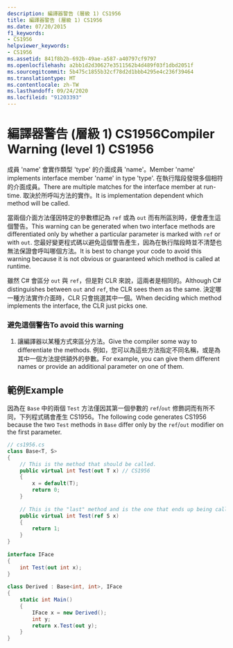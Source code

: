 ```yaml
---
description: 編譯器警告 (層級 1) CS1956
title: 編譯器警告 (層級 1) CS1956
ms.date: 07/20/2015
f1_keywords:
- CS1956
helpviewer_keywords:
- CS1956
ms.assetid: 841f8b2b-692b-49ae-a587-a40797cf9797
ms.openlocfilehash: a2bb1d2d30627e3511562b4d489f03f1dbd2051f
ms.sourcegitcommit: 5b475c1855b32cf78d2d1bbb4295e4c236f39464
ms.translationtype: MT
ms.contentlocale: zh-TW
ms.lasthandoff: 09/24/2020
ms.locfileid: "91203393"
---
```

# <a name="compiler-warning-level-1-cs1956"></a><span data-ttu-id="92cb4-103">編譯器警告 (層級 1) CS1956</span><span class="sxs-lookup"><span data-stu-id="92cb4-103">Compiler Warning (level 1) CS1956</span></span>

<span data-ttu-id="92cb4-104">成員 'name' 會實作類型 'type' 的介面成員 'name'。</span><span class="sxs-lookup"><span data-stu-id="92cb4-104">Member 'name' implements interface member 'name' in type 'type'.</span></span> <span data-ttu-id="92cb4-105">在執行階段發現多個相符的介面成員。</span><span class="sxs-lookup"><span data-stu-id="92cb4-105">There are multiple matches for the interface member at run-time.</span></span> <span data-ttu-id="92cb4-106">取決於所呼叫方法的實作。</span><span class="sxs-lookup"><span data-stu-id="92cb4-106">It is implementation dependent which method will be called.</span></span>  
  
 <span data-ttu-id="92cb4-107">當兩個介面方法僅因特定的參數標記為 `ref` 或為 `out` 而有所區別時，便會產生這個警告。</span><span class="sxs-lookup"><span data-stu-id="92cb4-107">This warning can be generated when two interface methods are differentiated only by whether a particular parameter is marked with `ref` or with `out`.</span></span> <span data-ttu-id="92cb4-108">您最好變更程式碼以避免這個警告產生，因為在執行階段時並不清楚也無法保證會呼叫哪個方法。</span><span class="sxs-lookup"><span data-stu-id="92cb4-108">It is best to change your code to avoid this warning because it is not obvious or guaranteed which method is called at runtime.</span></span>  
  
 <span data-ttu-id="92cb4-109">雖然 C# 會區分 `out` 與 `ref`，但是對 CLR 來說，這兩者是相同的。</span><span class="sxs-lookup"><span data-stu-id="92cb4-109">Although C# distinguishes between `out` and `ref`, the CLR sees them as the same.</span></span> <span data-ttu-id="92cb4-110">決定哪一種方法實作介面時，CLR 只會挑選其中一個。</span><span class="sxs-lookup"><span data-stu-id="92cb4-110">When deciding which method implements the interface, the CLR just picks one.</span></span>  
  
### <a name="to-avoid-this-warning"></a><span data-ttu-id="92cb4-111">避免這個警告</span><span class="sxs-lookup"><span data-stu-id="92cb4-111">To avoid this warning</span></span>  
  
1. <span data-ttu-id="92cb4-112">讓編譯器以某種方式來區分方法。</span><span class="sxs-lookup"><span data-stu-id="92cb4-112">Give the compiler some way to differentiate the methods.</span></span> <span data-ttu-id="92cb4-113">例如，您可以為這些方法指定不同名稱，或是為其中一個方法提供額外的參數。</span><span class="sxs-lookup"><span data-stu-id="92cb4-113">For example, you can give them different names or provide an additional parameter on one of them.</span></span>  
  
## <a name="example"></a><span data-ttu-id="92cb4-114">範例</span><span class="sxs-lookup"><span data-stu-id="92cb4-114">Example</span></span>  

 <span data-ttu-id="92cb4-115">因為在 `Base` 中的兩個 `Test` 方法僅因其第一個參數的 `ref`/`out` 修飾詞而有所不同，下列程式碼會產生 CS1956。</span><span class="sxs-lookup"><span data-stu-id="92cb4-115">The following code generates CS1956 because the two `Test` methods in `Base` differ only by the `ref`/`out` modifier on the first parameter.</span></span>  
  
```csharp  
// cs1956.cs  
class Base<T, S>  
{  
    // This is the method that should be called.  
    public virtual int Test(out T x) // CS1956  
    {  
        x = default(T);  
        return 0;  
    }  
  
    // This is the "last" method and is the one that ends up being called  
    public virtual int Test(ref S x)  
    {  
        return 1;  
    }  
}  
  
interface IFace  
{  
    int Test(out int x);  
}  
  
class Derived : Base<int, int>, IFace  
{  
    static int Main()  
    {  
        IFace x = new Derived();  
        int y;  
        return x.Test(out y);  
    }  
}  
```

